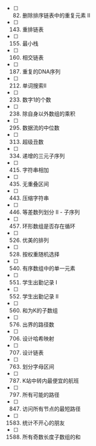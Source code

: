 - [ ] 82. 删除排序链表中的重复元素 II
- [ ] 143. 重排链表
- [ ] 155. 最小栈
- [ ] 160. 相交链表
- [ ] 187. 重复的DNA序列
- [ ] 212. 单词搜索II
- [ ] 233. 数字1的个数
- [ ] 238. 除自身以外数组的乘积
- [ ] 295. 数据流的中位数
- [ ] 313. 超级丑数
- [ ] 334. 递增的三元子序列
- [ ] 415. 字符串相加
- [ ] 435. 无重叠区间
- [ ] 443. 压缩字符串
- [ ] 446. 等差数列划分 II - 子序列
- [ ] 457. 环形数组是否存在循环
- [ ] 526. 优美的排列
- [ ] 528. 按权重随机选择
- [ ] 540. 有序数组中的单一元素
- [ ] 551. 学生出勤记录 I
- [ ] 552. 学生出勤记录 II
- [ ] 560. 和为K的子数组
- [ ] 576. 出界的路径数
- [ ] 706. 设计哈希映射
- [ ] 707. 设计链表
- [ ] 763. 划分字母区间
- [ ] 787. K站中转内最便宜的航班
- [ ] 797. 所有可能的路径
- [ ] 847. 访问所有节点的最短路径
- [ ] 1583. 统计不开心的朋友
- [ ] 1588. 所有奇数长度子数组的和
